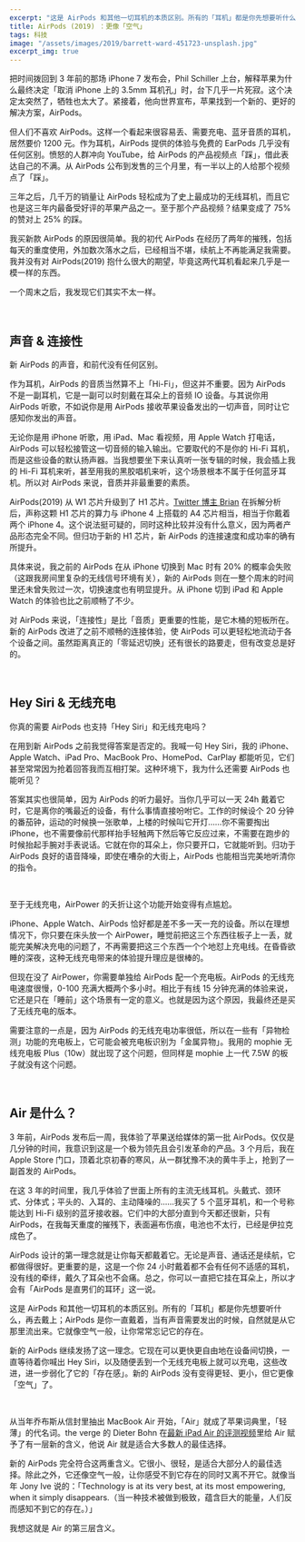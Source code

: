 ```yaml
---
excerpt: "这是 AirPods 和其他一切耳机的本质区别。所有的「耳机」都是你先想要听什么，再去戴上；AirPods 是你一直戴着，当有声音需要发出的时候，自然就是从它那里流出来。它就像空气一般，让你常常忘记它的存在。"
title: AirPods (2019) ：更像「空气」
tags: 科技
image: "/assets/images/2019/barrett-ward-451723-unsplash.jpg"
excerpt_img: true
---
```


把时间拨回到 3 年前的那场 iPhone 7 发布会，Phil Schiller 上台，解释苹果为什么最终决定「取消 iPhone 上的 3.5mm 耳机孔」时，台下几乎一片死寂。这个决定太突然了，牺牲也太大了。紧接着，他向世界宣布，苹果找到一个新的、更好的解决方案，AirPods。

但人们不喜欢 AirPods。这样一个看起来很容易丢、需要充电、蓝牙音质的耳机，居然要价 1200 元。作为耳机，AirPods 提供的体验与免费的 EarPods 几乎没有任何区别。愤怒的人群冲向 YouTube，给 AirPods 的产品视频点「踩」，借此表达自己的不满。从 AirPods 公布到发售的三个月里，有一半以上的人给那个视频点了「踩」。

三年之后，几千万的销量让 AirPods 轻松成为了史上最成功的无线耳机，而且它也是这三年内最备受好评的苹果产品之一。至于那个产品视频？结果变成了 75% 的赞对上 25% 的踩。

我买新款 AirPods 的原因很简单。我的初代 AirPods 在经历了两年的摧残，包括每天的重度使用，外加数次落水之后，已经相当不堪，续航上不再能满足我需要。我并没有对 AirPods(2019) 抱什么很大的期望，毕竟这两代耳机看起来几乎是一模一样的东西。

一个周末之后，我发现它们其实不太一样。

<br>

## 声音 & 连接性
新 AirPods 的声音，和前代没有任何区别。

作为耳机，AirPods 的音质当然算不上「Hi-Fi」，但这并不重要。因为 AirPods 不是一副耳机，它是一副可以时刻戴在耳朵上的音频 IO 设备。与其说你用 AirPods 听歌，不如说你是用 AirPods 接收苹果设备发出的一切声音，同时让它感知你发出的声音。

无论你是用 iPhone 听歌，用 iPad、Mac 看视频，用 Apple Watch 打电话，AirPods 可以轻松接管这一切音频的输入输出。它要取代的不是你的 Hi-Fi 耳机，而是这些设备的默认扬声器。当我想要坐下来认真听一张专辑的时候，我会插上我的 Hi-Fi 耳机来听，甚至用我的黑胶唱机来听，这个场景根本不属于任何蓝牙耳机。所以对 AirPods 来说，音质并非最重要的素质。

AirPods(2019) 从 W1 芯片升级到了 H1 芯片。[Twitter 博主 Brian](https://twitter.com/brianroemmele/status/1108450783865913344) 在拆解分析后，声称这颗 H1 芯片的算力与 iPhone 4 上搭载的 A4 芯片相当，相当于你戴着两个 iPhone 4。这个说法挺可疑的，同时这种比较并没有什么意义，因为两者产品形态完全不同。但归功于新的 H1 芯片，新 AirPods 的连接速度和成功率的确有所提升。

具体来说，我之前的 AirPods 在从 iPhone 切换到 Mac 时有 20% 的概率会失败（这跟我房间里复杂的无线信号环境有关），新的 AirPods 则在一整个周末的时间里还未曾失败过一次，切换速度也有明显提升。从 iPhone 切到 iPad 和 Apple Watch 的体验也比之前顺畅了不少。

对 AirPods 来说，「连接性」是比「音质」更重要的性能，是它木桶的短板所在。新的 AirPods 改进了之前不顺畅的连接体验，使 AirPods 可以更轻松地流动于各个设备之间。虽然距离真正的「零延迟切换」还有很长的路要走，但有改变总是好的。

<br>

## Hey Siri & 无线充电
你真的需要 AirPods 也支持「Hey Siri」和无线充电吗？

在用到新 AirPods 之前我觉得答案是否定的。我喊一句 Hey Siri，我的 iPhone、Apple Watch、iPad Pro、MacBook Pro、HomePod、CarPlay 都能听见，它们甚至常常因为抢着回答我而互相打架。这种环境下，我为什么还需要 AirPods 也能听见？

答案其实也很简单，因为 AirPods 的听力最好。当你几乎可以一天 24h 戴着它时，它是离你的嘴最近的设备，有什么事情直接吩咐它。工作的时候设个 20 分钟的番茄钟，运动的时候换一张歌单，上楼的时候叫它开灯……你不需要掏出 iPhone，也不需要像前代那样抬手轻触两下然后等它反应过来，不需要在跑步的时候抬起手腕对手表说话。它就在你的耳朵上，你只要开口，它就能听到。归功于 AirPods 良好的语音降噪，即使在嘈杂的大街上，AirPods 也能相当完美地听清你的指令。

<br>

至于无线充电，AirPower 的夭折让这个功能开始变得有点尴尬。

iPhone、Apple Watch、AirPods 恰好都是差不多一天一充的设备。所以在理想情况下，你只要在床头放一个 AirPower，睡觉前把这三个东西往板子上一丢，就能完美解决充电的问题了，不再需要把这三个东西一个个地怼上充电线。在昏昏欲睡的深夜，这种无线充电带来的体验提升理应是很棒的。

但现在没了 AirPower，你需要单独给 AirPods 配一个充电板。AirPods 的无线充电速度很慢，0-100 充满大概两个多小时。相比于有线 15 分钟充满的体验来说，它还是只在「睡前」这个场景有一定的意义。也就是因为这个原因，我最终还是买了无线充电的版本。

需要注意的一点是，因为 AirPods 的无线充电功率很低，所以在一些有「异物检测」功能的充电板上，它可能会被充电板识别为「金属异物」。我用的 mophie 无线充电板 Plus（10w）就出现了这个问题，但同样是 mophie 上一代 7.5W 的板子就没有这个问题。

<br>

## Air 是什么？
3 年前，AirPods 发布后一周，我体验了苹果送给媒体的第一批 AirPods。仅仅是几分钟的时间，我意识到这是一个极为领先且会引发革命的产品。3 个月后，我在 Apple Store 门口，顶着北京初春的寒风，从一群犹豫不决的黄牛手上，抢到了一副首发的 AirPods。

在这 3 年的时间里，我几乎体验了世面上所有的主流无线耳机。头戴式、颈环式、分体式；平头的、入耳的、主动降噪的……我买了 5 个蓝牙耳机，和一个号称能达到 Hi-Fi 级别的蓝牙接收器。它们中的大部分直到今天都还很新，只有 AirPods，在我每天重度的摧残下，表面遍布伤痕，电池也不太行，已经是伊拉克成色了。

AirPods 设计的第一理念就是让你每天都戴着它。无论是声音、通话还是续航，它都做得很好。更重要的是，这是一个你 24 小时戴着都不会有任何不适感的耳机，没有线的牵绊，戴久了耳朵也不会痛。总之，你可以一直把它挂在耳朵上，所以才会有「AirPods 是直男们的耳环」这一说。

这是 AirPods 和其他一切耳机的本质区别。所有的「耳机」都是你先想要听什么，再去戴上；AirPods 是你一直戴着，当有声音需要发出的时候，自然就是从它那里流出来。它就像空气一般，让你常常忘记它的存在。

新的 AirPods 继续发扬了这一理念。它现在可以更快更自由地在设备间切换，一直等待着你喊出 Hey Siri，以及随便丢到一个无线充电板上就可以充电，这些改进，进一步弱化了它的「存在感」。新的 AirPods 没有变得更轻、更小，但它更像「空气」了。

<br>

从当年乔布斯从信封里抽出 MacBook Air 开始，「Air」就成了苹果词典里，「轻薄」的代名词。the verge 的 Dieter Bohn 在[最新 iPad Air 的评测视频](https://www.youtube.com/watch?v=fD-SWaIT8uk)里给 Air 赋予了有一层新的含义，他说 Air 就是适合大多数人的最佳选择。

新的 AirPods 完全符合这两重含义。它很小、很轻，是适合大部分人的最佳选择。除此之外，它还像空气一般，让你感受不到它存在的同时又离不开它。就像当年 Jony Ive 说的：「Technology is at its very best, at its most empowering, when it simply disappears.（当一种技术被做到极致，蕴含巨大的能量，人们反而感知不到它的存在。）」

我想这就是 Air 的第三层含义。